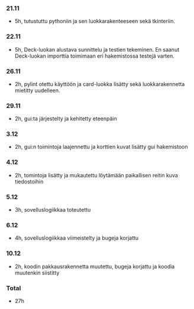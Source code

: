 ### 21.11
- 5h, tutustuttu pythoniin ja sen luokkarakenteeseen sekä tkinteriin.

### 22.11
- 5h, Deck-luokan alustava sunnittelu ja testien tekeminen. En saanut Deck-luokan importtia toimimaan eri hakemistossa testejä varten.

### 26.11
- 2h, pylint otettu käyttöön ja card-luokka lisätty sekä luokkarakennetta mietitty uudelleen.

### 29.11
- 2h, gui:ta järjestelty ja kehitetty eteenpäin

### 3.12
- 2h, gui:n toimintoja laajennettu ja korttien kuvat lisätty gui hakemistoon

### 4.12
- 2h, tomintoja lisätty ja mukautettu löytämään paikallisen reitin kuva tiedostoihin 

### 5.12
- 3h, sovelluslogiikkaa toteutettu

### 6.12
- 4h, sovelluslogiikkaa viimeistelty ja bugeja korjattu

### 10.12
- 2h, koodin pakkausrakennetta muutettu, bugeja korjattu ja koodia muutenkin siistitty
### Total
- 27h
